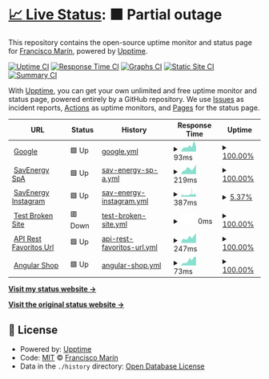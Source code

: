 # [📈 Live Status](https://demo.upptime.js.org): <!--live status--> **🟧 Partial outage**

This repository contains the open-source uptime monitor and status page for [Francisco Marín](https://savenergyspa.com/), powered by [Upptime](https://github.com/upptime/upptime).

[![Uptime CI](https://github.com/PanchoSavEnergy/MonitoreoPaginasWeb/workflows/Uptime%20CI/badge.svg)](https://github.com/PanchoSavEnergy/MonitoreoPaginasWeb/actions?query=workflow%3A%22Uptime+CI%22)
[![Response Time CI](https://github.com/PanchoSavEnergy/MonitoreoPaginasWeb/workflows/Response%20Time%20CI/badge.svg)](https://github.com/PanchoSavEnergy/MonitoreoPaginasWeb/actions?query=workflow%3A%22Response+Time+CI%22)
[![Graphs CI](https://github.com/PanchoSavEnergy/MonitoreoPaginasWeb/workflows/Graphs%20CI/badge.svg)](https://github.com/PanchoSavEnergy/MonitoreoPaginasWeb/actions?query=workflow%3A%22Graphs+CI%22)
[![Static Site CI](https://github.com/PanchoSavEnergy/MonitoreoPaginasWeb/workflows/Static%20Site%20CI/badge.svg)](https://github.com/PanchoSavEnergy/MonitoreoPaginasWeb/actions?query=workflow%3A%22Static+Site+CI%22)
[![Summary CI](https://github.com/PanchoSavEnergy/MonitoreoPaginasWeb/workflows/Summary%20CI/badge.svg)](https://github.com/PanchoSavEnergy/MonitoreoPaginasWeb/actions?query=workflow%3A%22Summary+CI%22)

With [Upptime](https://upptime.js.org), you can get your own unlimited and free uptime monitor and status page, powered entirely by a GitHub repository. We use [Issues](https://github.com/PanchoSavEnergy/MonitoreoPaginasWeb/issues) as incident reports, [Actions](https://github.com/PanchoSavEnergy/MonitoreoPaginasWeb/actions) as uptime monitors, and [Pages](https://demo.upptime.js.org) for the status page.

<!--start: status pages-->
<!-- This summary is generated by Upptime (https://github.com/upptime/upptime) -->
<!-- Do not edit this manually, your changes will be overwritten -->
<!-- prettier-ignore -->
| URL | Status | History | Response Time | Uptime |
| --- | ------ | ------- | ------------- | ------ |
| <img alt="" src="https://favicons.githubusercontent.com/www.google.com" height="13"> [Google](https://www.google.com) | 🟩 Up | [google.yml](https://github.com/PanchoSavEnergy/MonitoreoPaginasWeb/commits/HEAD/history/google.yml) | <details><summary><img alt="Response time graph" src="./graphs/google/response-time-week.png" height="20"> 93ms</summary><br><a href="https://PanchoSavEnergy.github.io/MonitoreoPaginasWeb/history/google"><img alt="Response time 92" src="https://img.shields.io/endpoint?url=https%3A%2F%2Fraw.githubusercontent.com%2FPanchoSavEnergy%2FMonitoreoPaginasWeb%2FHEAD%2Fapi%2Fgoogle%2Fresponse-time.json"></a><br><a href="https://PanchoSavEnergy.github.io/MonitoreoPaginasWeb/history/google"><img alt="24-hour response time 85" src="https://img.shields.io/endpoint?url=https%3A%2F%2Fraw.githubusercontent.com%2FPanchoSavEnergy%2FMonitoreoPaginasWeb%2FHEAD%2Fapi%2Fgoogle%2Fresponse-time-day.json"></a><br><a href="https://PanchoSavEnergy.github.io/MonitoreoPaginasWeb/history/google"><img alt="7-day response time 93" src="https://img.shields.io/endpoint?url=https%3A%2F%2Fraw.githubusercontent.com%2FPanchoSavEnergy%2FMonitoreoPaginasWeb%2FHEAD%2Fapi%2Fgoogle%2Fresponse-time-week.json"></a><br><a href="https://PanchoSavEnergy.github.io/MonitoreoPaginasWeb/history/google"><img alt="30-day response time 95" src="https://img.shields.io/endpoint?url=https%3A%2F%2Fraw.githubusercontent.com%2FPanchoSavEnergy%2FMonitoreoPaginasWeb%2FHEAD%2Fapi%2Fgoogle%2Fresponse-time-month.json"></a><br><a href="https://PanchoSavEnergy.github.io/MonitoreoPaginasWeb/history/google"><img alt="1-year response time 92" src="https://img.shields.io/endpoint?url=https%3A%2F%2Fraw.githubusercontent.com%2FPanchoSavEnergy%2FMonitoreoPaginasWeb%2FHEAD%2Fapi%2Fgoogle%2Fresponse-time-year.json"></a></details> | <details><summary><a href="https://PanchoSavEnergy.github.io/MonitoreoPaginasWeb/history/google">100.00%</a></summary><a href="https://PanchoSavEnergy.github.io/MonitoreoPaginasWeb/history/google"><img alt="All-time uptime 100.00%" src="https://img.shields.io/endpoint?url=https%3A%2F%2Fraw.githubusercontent.com%2FPanchoSavEnergy%2FMonitoreoPaginasWeb%2FHEAD%2Fapi%2Fgoogle%2Fuptime.json"></a><br><a href="https://PanchoSavEnergy.github.io/MonitoreoPaginasWeb/history/google"><img alt="24-hour uptime 100.00%" src="https://img.shields.io/endpoint?url=https%3A%2F%2Fraw.githubusercontent.com%2FPanchoSavEnergy%2FMonitoreoPaginasWeb%2FHEAD%2Fapi%2Fgoogle%2Fuptime-day.json"></a><br><a href="https://PanchoSavEnergy.github.io/MonitoreoPaginasWeb/history/google"><img alt="7-day uptime 100.00%" src="https://img.shields.io/endpoint?url=https%3A%2F%2Fraw.githubusercontent.com%2FPanchoSavEnergy%2FMonitoreoPaginasWeb%2FHEAD%2Fapi%2Fgoogle%2Fuptime-week.json"></a><br><a href="https://PanchoSavEnergy.github.io/MonitoreoPaginasWeb/history/google"><img alt="30-day uptime 100.00%" src="https://img.shields.io/endpoint?url=https%3A%2F%2Fraw.githubusercontent.com%2FPanchoSavEnergy%2FMonitoreoPaginasWeb%2FHEAD%2Fapi%2Fgoogle%2Fuptime-month.json"></a><br><a href="https://PanchoSavEnergy.github.io/MonitoreoPaginasWeb/history/google"><img alt="1-year uptime 100.00%" src="https://img.shields.io/endpoint?url=https%3A%2F%2Fraw.githubusercontent.com%2FPanchoSavEnergy%2FMonitoreoPaginasWeb%2FHEAD%2Fapi%2Fgoogle%2Fuptime-year.json"></a></details>
| <img alt="" src="https://favicons.githubusercontent.com/www.savenergyspa.com" height="13"> [SavEnergy SpA](https://www.savenergyspa.com/) | 🟩 Up | [sav-energy-sp-a.yml](https://github.com/PanchoSavEnergy/MonitoreoPaginasWeb/commits/HEAD/history/sav-energy-sp-a.yml) | <details><summary><img alt="Response time graph" src="./graphs/sav-energy-sp-a/response-time-week.png" height="20"> 219ms</summary><br><a href="https://PanchoSavEnergy.github.io/MonitoreoPaginasWeb/history/sav-energy-sp-a"><img alt="Response time 447" src="https://img.shields.io/endpoint?url=https%3A%2F%2Fraw.githubusercontent.com%2FPanchoSavEnergy%2FMonitoreoPaginasWeb%2FHEAD%2Fapi%2Fsav-energy-sp-a%2Fresponse-time.json"></a><br><a href="https://PanchoSavEnergy.github.io/MonitoreoPaginasWeb/history/sav-energy-sp-a"><img alt="24-hour response time 373" src="https://img.shields.io/endpoint?url=https%3A%2F%2Fraw.githubusercontent.com%2FPanchoSavEnergy%2FMonitoreoPaginasWeb%2FHEAD%2Fapi%2Fsav-energy-sp-a%2Fresponse-time-day.json"></a><br><a href="https://PanchoSavEnergy.github.io/MonitoreoPaginasWeb/history/sav-energy-sp-a"><img alt="7-day response time 219" src="https://img.shields.io/endpoint?url=https%3A%2F%2Fraw.githubusercontent.com%2FPanchoSavEnergy%2FMonitoreoPaginasWeb%2FHEAD%2Fapi%2Fsav-energy-sp-a%2Fresponse-time-week.json"></a><br><a href="https://PanchoSavEnergy.github.io/MonitoreoPaginasWeb/history/sav-energy-sp-a"><img alt="30-day response time 367" src="https://img.shields.io/endpoint?url=https%3A%2F%2Fraw.githubusercontent.com%2FPanchoSavEnergy%2FMonitoreoPaginasWeb%2FHEAD%2Fapi%2Fsav-energy-sp-a%2Fresponse-time-month.json"></a><br><a href="https://PanchoSavEnergy.github.io/MonitoreoPaginasWeb/history/sav-energy-sp-a"><img alt="1-year response time 447" src="https://img.shields.io/endpoint?url=https%3A%2F%2Fraw.githubusercontent.com%2FPanchoSavEnergy%2FMonitoreoPaginasWeb%2FHEAD%2Fapi%2Fsav-energy-sp-a%2Fresponse-time-year.json"></a></details> | <details><summary><a href="https://PanchoSavEnergy.github.io/MonitoreoPaginasWeb/history/sav-energy-sp-a">100.00%</a></summary><a href="https://PanchoSavEnergy.github.io/MonitoreoPaginasWeb/history/sav-energy-sp-a"><img alt="All-time uptime 99.85%" src="https://img.shields.io/endpoint?url=https%3A%2F%2Fraw.githubusercontent.com%2FPanchoSavEnergy%2FMonitoreoPaginasWeb%2FHEAD%2Fapi%2Fsav-energy-sp-a%2Fuptime.json"></a><br><a href="https://PanchoSavEnergy.github.io/MonitoreoPaginasWeb/history/sav-energy-sp-a"><img alt="24-hour uptime 100.00%" src="https://img.shields.io/endpoint?url=https%3A%2F%2Fraw.githubusercontent.com%2FPanchoSavEnergy%2FMonitoreoPaginasWeb%2FHEAD%2Fapi%2Fsav-energy-sp-a%2Fuptime-day.json"></a><br><a href="https://PanchoSavEnergy.github.io/MonitoreoPaginasWeb/history/sav-energy-sp-a"><img alt="7-day uptime 100.00%" src="https://img.shields.io/endpoint?url=https%3A%2F%2Fraw.githubusercontent.com%2FPanchoSavEnergy%2FMonitoreoPaginasWeb%2FHEAD%2Fapi%2Fsav-energy-sp-a%2Fuptime-week.json"></a><br><a href="https://PanchoSavEnergy.github.io/MonitoreoPaginasWeb/history/sav-energy-sp-a"><img alt="30-day uptime 100.00%" src="https://img.shields.io/endpoint?url=https%3A%2F%2Fraw.githubusercontent.com%2FPanchoSavEnergy%2FMonitoreoPaginasWeb%2FHEAD%2Fapi%2Fsav-energy-sp-a%2Fuptime-month.json"></a><br><a href="https://PanchoSavEnergy.github.io/MonitoreoPaginasWeb/history/sav-energy-sp-a"><img alt="1-year uptime 99.85%" src="https://img.shields.io/endpoint?url=https%3A%2F%2Fraw.githubusercontent.com%2FPanchoSavEnergy%2FMonitoreoPaginasWeb%2FHEAD%2Fapi%2Fsav-energy-sp-a%2Fuptime-year.json"></a></details>
| <img alt="" src="https://favicons.githubusercontent.com/www.instagram.com" height="13"> [SavEnergy Instagram](https://www.instagram.com/savenergy.spa/) | 🟩 Up | [sav-energy-instagram.yml](https://github.com/PanchoSavEnergy/MonitoreoPaginasWeb/commits/HEAD/history/sav-energy-instagram.yml) | <details><summary><img alt="Response time graph" src="./graphs/sav-energy-instagram/response-time-week.png" height="20"> 387ms</summary><br><a href="https://PanchoSavEnergy.github.io/MonitoreoPaginasWeb/history/sav-energy-instagram"><img alt="Response time 553" src="https://img.shields.io/endpoint?url=https%3A%2F%2Fraw.githubusercontent.com%2FPanchoSavEnergy%2FMonitoreoPaginasWeb%2FHEAD%2Fapi%2Fsav-energy-instagram%2Fresponse-time.json"></a><br><a href="https://PanchoSavEnergy.github.io/MonitoreoPaginasWeb/history/sav-energy-instagram"><img alt="24-hour response time 457" src="https://img.shields.io/endpoint?url=https%3A%2F%2Fraw.githubusercontent.com%2FPanchoSavEnergy%2FMonitoreoPaginasWeb%2FHEAD%2Fapi%2Fsav-energy-instagram%2Fresponse-time-day.json"></a><br><a href="https://PanchoSavEnergy.github.io/MonitoreoPaginasWeb/history/sav-energy-instagram"><img alt="7-day response time 387" src="https://img.shields.io/endpoint?url=https%3A%2F%2Fraw.githubusercontent.com%2FPanchoSavEnergy%2FMonitoreoPaginasWeb%2FHEAD%2Fapi%2Fsav-energy-instagram%2Fresponse-time-week.json"></a><br><a href="https://PanchoSavEnergy.github.io/MonitoreoPaginasWeb/history/sav-energy-instagram"><img alt="30-day response time 350" src="https://img.shields.io/endpoint?url=https%3A%2F%2Fraw.githubusercontent.com%2FPanchoSavEnergy%2FMonitoreoPaginasWeb%2FHEAD%2Fapi%2Fsav-energy-instagram%2Fresponse-time-month.json"></a><br><a href="https://PanchoSavEnergy.github.io/MonitoreoPaginasWeb/history/sav-energy-instagram"><img alt="1-year response time 553" src="https://img.shields.io/endpoint?url=https%3A%2F%2Fraw.githubusercontent.com%2FPanchoSavEnergy%2FMonitoreoPaginasWeb%2FHEAD%2Fapi%2Fsav-energy-instagram%2Fresponse-time-year.json"></a></details> | <details><summary><a href="https://PanchoSavEnergy.github.io/MonitoreoPaginasWeb/history/sav-energy-instagram">5.37%</a></summary><a href="https://PanchoSavEnergy.github.io/MonitoreoPaginasWeb/history/sav-energy-instagram"><img alt="All-time uptime 89.15%" src="https://img.shields.io/endpoint?url=https%3A%2F%2Fraw.githubusercontent.com%2FPanchoSavEnergy%2FMonitoreoPaginasWeb%2FHEAD%2Fapi%2Fsav-energy-instagram%2Fuptime.json"></a><br><a href="https://PanchoSavEnergy.github.io/MonitoreoPaginasWeb/history/sav-energy-instagram"><img alt="24-hour uptime 5.86%" src="https://img.shields.io/endpoint?url=https%3A%2F%2Fraw.githubusercontent.com%2FPanchoSavEnergy%2FMonitoreoPaginasWeb%2FHEAD%2Fapi%2Fsav-energy-instagram%2Fuptime-day.json"></a><br><a href="https://PanchoSavEnergy.github.io/MonitoreoPaginasWeb/history/sav-energy-instagram"><img alt="7-day uptime 5.37%" src="https://img.shields.io/endpoint?url=https%3A%2F%2Fraw.githubusercontent.com%2FPanchoSavEnergy%2FMonitoreoPaginasWeb%2FHEAD%2Fapi%2Fsav-energy-instagram%2Fuptime-week.json"></a><br><a href="https://PanchoSavEnergy.github.io/MonitoreoPaginasWeb/history/sav-energy-instagram"><img alt="30-day uptime 1.79%" src="https://img.shields.io/endpoint?url=https%3A%2F%2Fraw.githubusercontent.com%2FPanchoSavEnergy%2FMonitoreoPaginasWeb%2FHEAD%2Fapi%2Fsav-energy-instagram%2Fuptime-month.json"></a><br><a href="https://PanchoSavEnergy.github.io/MonitoreoPaginasWeb/history/sav-energy-instagram"><img alt="1-year uptime 89.15%" src="https://img.shields.io/endpoint?url=https%3A%2F%2Fraw.githubusercontent.com%2FPanchoSavEnergy%2FMonitoreoPaginasWeb%2FHEAD%2Fapi%2Fsav-energy-instagram%2Fuptime-year.json"></a></details>
| <img alt="" src="https://favicons.githubusercontent.com/thissitedoesnotexist.koj.co" height="13"> [Test Broken Site](https://thissitedoesnotexist.koj.co) | 🟥 Down | [test-broken-site.yml](https://github.com/PanchoSavEnergy/MonitoreoPaginasWeb/commits/HEAD/history/test-broken-site.yml) | <details><summary><img alt="Response time graph" src="./graphs/test-broken-site/response-time-week.png" height="20"> 0ms</summary><br><a href="https://PanchoSavEnergy.github.io/MonitoreoPaginasWeb/history/test-broken-site"><img alt="Response time 0" src="https://img.shields.io/endpoint?url=https%3A%2F%2Fraw.githubusercontent.com%2FPanchoSavEnergy%2FMonitoreoPaginasWeb%2FHEAD%2Fapi%2Ftest-broken-site%2Fresponse-time.json"></a><br><a href="https://PanchoSavEnergy.github.io/MonitoreoPaginasWeb/history/test-broken-site"><img alt="24-hour response time 0" src="https://img.shields.io/endpoint?url=https%3A%2F%2Fraw.githubusercontent.com%2FPanchoSavEnergy%2FMonitoreoPaginasWeb%2FHEAD%2Fapi%2Ftest-broken-site%2Fresponse-time-day.json"></a><br><a href="https://PanchoSavEnergy.github.io/MonitoreoPaginasWeb/history/test-broken-site"><img alt="7-day response time 0" src="https://img.shields.io/endpoint?url=https%3A%2F%2Fraw.githubusercontent.com%2FPanchoSavEnergy%2FMonitoreoPaginasWeb%2FHEAD%2Fapi%2Ftest-broken-site%2Fresponse-time-week.json"></a><br><a href="https://PanchoSavEnergy.github.io/MonitoreoPaginasWeb/history/test-broken-site"><img alt="30-day response time 0" src="https://img.shields.io/endpoint?url=https%3A%2F%2Fraw.githubusercontent.com%2FPanchoSavEnergy%2FMonitoreoPaginasWeb%2FHEAD%2Fapi%2Ftest-broken-site%2Fresponse-time-month.json"></a><br><a href="https://PanchoSavEnergy.github.io/MonitoreoPaginasWeb/history/test-broken-site"><img alt="1-year response time 0" src="https://img.shields.io/endpoint?url=https%3A%2F%2Fraw.githubusercontent.com%2FPanchoSavEnergy%2FMonitoreoPaginasWeb%2FHEAD%2Fapi%2Ftest-broken-site%2Fresponse-time-year.json"></a></details> | <details><summary><a href="https://PanchoSavEnergy.github.io/MonitoreoPaginasWeb/history/test-broken-site">100.00%</a></summary><a href="https://PanchoSavEnergy.github.io/MonitoreoPaginasWeb/history/test-broken-site"><img alt="All-time uptime 100.00%" src="https://img.shields.io/endpoint?url=https%3A%2F%2Fraw.githubusercontent.com%2FPanchoSavEnergy%2FMonitoreoPaginasWeb%2FHEAD%2Fapi%2Ftest-broken-site%2Fuptime.json"></a><br><a href="https://PanchoSavEnergy.github.io/MonitoreoPaginasWeb/history/test-broken-site"><img alt="24-hour uptime 100.00%" src="https://img.shields.io/endpoint?url=https%3A%2F%2Fraw.githubusercontent.com%2FPanchoSavEnergy%2FMonitoreoPaginasWeb%2FHEAD%2Fapi%2Ftest-broken-site%2Fuptime-day.json"></a><br><a href="https://PanchoSavEnergy.github.io/MonitoreoPaginasWeb/history/test-broken-site"><img alt="7-day uptime 100.00%" src="https://img.shields.io/endpoint?url=https%3A%2F%2Fraw.githubusercontent.com%2FPanchoSavEnergy%2FMonitoreoPaginasWeb%2FHEAD%2Fapi%2Ftest-broken-site%2Fuptime-week.json"></a><br><a href="https://PanchoSavEnergy.github.io/MonitoreoPaginasWeb/history/test-broken-site"><img alt="30-day uptime 100.00%" src="https://img.shields.io/endpoint?url=https%3A%2F%2Fraw.githubusercontent.com%2FPanchoSavEnergy%2FMonitoreoPaginasWeb%2FHEAD%2Fapi%2Ftest-broken-site%2Fuptime-month.json"></a><br><a href="https://PanchoSavEnergy.github.io/MonitoreoPaginasWeb/history/test-broken-site"><img alt="1-year uptime 100.00%" src="https://img.shields.io/endpoint?url=https%3A%2F%2Fraw.githubusercontent.com%2FPanchoSavEnergy%2FMonitoreoPaginasWeb%2FHEAD%2Fapi%2Ftest-broken-site%2Fuptime-year.json"></a></details>
| <img alt="" src="https://favicons.githubusercontent.com/shorturl-session.herokuapp.com" height="13"> [API Rest Favoritos Url](https://shorturl-session.herokuapp.com/auth/login) | 🟩 Up | [api-rest-favoritos-url.yml](https://github.com/PanchoSavEnergy/MonitoreoPaginasWeb/commits/HEAD/history/api-rest-favoritos-url.yml) | <details><summary><img alt="Response time graph" src="./graphs/api-rest-favoritos-url/response-time-week.png" height="20"> 247ms</summary><br><a href="https://PanchoSavEnergy.github.io/MonitoreoPaginasWeb/history/api-rest-favoritos-url"><img alt="Response time 352" src="https://img.shields.io/endpoint?url=https%3A%2F%2Fraw.githubusercontent.com%2FPanchoSavEnergy%2FMonitoreoPaginasWeb%2FHEAD%2Fapi%2Fapi-rest-favoritos-url%2Fresponse-time.json"></a><br><a href="https://PanchoSavEnergy.github.io/MonitoreoPaginasWeb/history/api-rest-favoritos-url"><img alt="24-hour response time 419" src="https://img.shields.io/endpoint?url=https%3A%2F%2Fraw.githubusercontent.com%2FPanchoSavEnergy%2FMonitoreoPaginasWeb%2FHEAD%2Fapi%2Fapi-rest-favoritos-url%2Fresponse-time-day.json"></a><br><a href="https://PanchoSavEnergy.github.io/MonitoreoPaginasWeb/history/api-rest-favoritos-url"><img alt="7-day response time 247" src="https://img.shields.io/endpoint?url=https%3A%2F%2Fraw.githubusercontent.com%2FPanchoSavEnergy%2FMonitoreoPaginasWeb%2FHEAD%2Fapi%2Fapi-rest-favoritos-url%2Fresponse-time-week.json"></a><br><a href="https://PanchoSavEnergy.github.io/MonitoreoPaginasWeb/history/api-rest-favoritos-url"><img alt="30-day response time 504" src="https://img.shields.io/endpoint?url=https%3A%2F%2Fraw.githubusercontent.com%2FPanchoSavEnergy%2FMonitoreoPaginasWeb%2FHEAD%2Fapi%2Fapi-rest-favoritos-url%2Fresponse-time-month.json"></a><br><a href="https://PanchoSavEnergy.github.io/MonitoreoPaginasWeb/history/api-rest-favoritos-url"><img alt="1-year response time 352" src="https://img.shields.io/endpoint?url=https%3A%2F%2Fraw.githubusercontent.com%2FPanchoSavEnergy%2FMonitoreoPaginasWeb%2FHEAD%2Fapi%2Fapi-rest-favoritos-url%2Fresponse-time-year.json"></a></details> | <details><summary><a href="https://PanchoSavEnergy.github.io/MonitoreoPaginasWeb/history/api-rest-favoritos-url">100.00%</a></summary><a href="https://PanchoSavEnergy.github.io/MonitoreoPaginasWeb/history/api-rest-favoritos-url"><img alt="All-time uptime 100.00%" src="https://img.shields.io/endpoint?url=https%3A%2F%2Fraw.githubusercontent.com%2FPanchoSavEnergy%2FMonitoreoPaginasWeb%2FHEAD%2Fapi%2Fapi-rest-favoritos-url%2Fuptime.json"></a><br><a href="https://PanchoSavEnergy.github.io/MonitoreoPaginasWeb/history/api-rest-favoritos-url"><img alt="24-hour uptime 100.00%" src="https://img.shields.io/endpoint?url=https%3A%2F%2Fraw.githubusercontent.com%2FPanchoSavEnergy%2FMonitoreoPaginasWeb%2FHEAD%2Fapi%2Fapi-rest-favoritos-url%2Fuptime-day.json"></a><br><a href="https://PanchoSavEnergy.github.io/MonitoreoPaginasWeb/history/api-rest-favoritos-url"><img alt="7-day uptime 100.00%" src="https://img.shields.io/endpoint?url=https%3A%2F%2Fraw.githubusercontent.com%2FPanchoSavEnergy%2FMonitoreoPaginasWeb%2FHEAD%2Fapi%2Fapi-rest-favoritos-url%2Fuptime-week.json"></a><br><a href="https://PanchoSavEnergy.github.io/MonitoreoPaginasWeb/history/api-rest-favoritos-url"><img alt="30-day uptime 100.00%" src="https://img.shields.io/endpoint?url=https%3A%2F%2Fraw.githubusercontent.com%2FPanchoSavEnergy%2FMonitoreoPaginasWeb%2FHEAD%2Fapi%2Fapi-rest-favoritos-url%2Fuptime-month.json"></a><br><a href="https://PanchoSavEnergy.github.io/MonitoreoPaginasWeb/history/api-rest-favoritos-url"><img alt="1-year uptime 100.00%" src="https://img.shields.io/endpoint?url=https%3A%2F%2Fraw.githubusercontent.com%2FPanchoSavEnergy%2FMonitoreoPaginasWeb%2FHEAD%2Fapi%2Fapi-rest-favoritos-url%2Fuptime-year.json"></a></details>
| <img alt="" src="https://favicons.githubusercontent.com/panchosavenergy.github.io" height="13"> [Angular Shop](https://panchosavenergy.github.io/angular2-shop/) | 🟩 Up | [angular-shop.yml](https://github.com/PanchoSavEnergy/MonitoreoPaginasWeb/commits/HEAD/history/angular-shop.yml) | <details><summary><img alt="Response time graph" src="./graphs/angular-shop/response-time-week.png" height="20"> 73ms</summary><br><a href="https://PanchoSavEnergy.github.io/MonitoreoPaginasWeb/history/angular-shop"><img alt="Response time 93" src="https://img.shields.io/endpoint?url=https%3A%2F%2Fraw.githubusercontent.com%2FPanchoSavEnergy%2FMonitoreoPaginasWeb%2FHEAD%2Fapi%2Fangular-shop%2Fresponse-time.json"></a><br><a href="https://PanchoSavEnergy.github.io/MonitoreoPaginasWeb/history/angular-shop"><img alt="24-hour response time 121" src="https://img.shields.io/endpoint?url=https%3A%2F%2Fraw.githubusercontent.com%2FPanchoSavEnergy%2FMonitoreoPaginasWeb%2FHEAD%2Fapi%2Fangular-shop%2Fresponse-time-day.json"></a><br><a href="https://PanchoSavEnergy.github.io/MonitoreoPaginasWeb/history/angular-shop"><img alt="7-day response time 73" src="https://img.shields.io/endpoint?url=https%3A%2F%2Fraw.githubusercontent.com%2FPanchoSavEnergy%2FMonitoreoPaginasWeb%2FHEAD%2Fapi%2Fangular-shop%2Fresponse-time-week.json"></a><br><a href="https://PanchoSavEnergy.github.io/MonitoreoPaginasWeb/history/angular-shop"><img alt="30-day response time 92" src="https://img.shields.io/endpoint?url=https%3A%2F%2Fraw.githubusercontent.com%2FPanchoSavEnergy%2FMonitoreoPaginasWeb%2FHEAD%2Fapi%2Fangular-shop%2Fresponse-time-month.json"></a><br><a href="https://PanchoSavEnergy.github.io/MonitoreoPaginasWeb/history/angular-shop"><img alt="1-year response time 93" src="https://img.shields.io/endpoint?url=https%3A%2F%2Fraw.githubusercontent.com%2FPanchoSavEnergy%2FMonitoreoPaginasWeb%2FHEAD%2Fapi%2Fangular-shop%2Fresponse-time-year.json"></a></details> | <details><summary><a href="https://PanchoSavEnergy.github.io/MonitoreoPaginasWeb/history/angular-shop">100.00%</a></summary><a href="https://PanchoSavEnergy.github.io/MonitoreoPaginasWeb/history/angular-shop"><img alt="All-time uptime 100.00%" src="https://img.shields.io/endpoint?url=https%3A%2F%2Fraw.githubusercontent.com%2FPanchoSavEnergy%2FMonitoreoPaginasWeb%2FHEAD%2Fapi%2Fangular-shop%2Fuptime.json"></a><br><a href="https://PanchoSavEnergy.github.io/MonitoreoPaginasWeb/history/angular-shop"><img alt="24-hour uptime 100.00%" src="https://img.shields.io/endpoint?url=https%3A%2F%2Fraw.githubusercontent.com%2FPanchoSavEnergy%2FMonitoreoPaginasWeb%2FHEAD%2Fapi%2Fangular-shop%2Fuptime-day.json"></a><br><a href="https://PanchoSavEnergy.github.io/MonitoreoPaginasWeb/history/angular-shop"><img alt="7-day uptime 100.00%" src="https://img.shields.io/endpoint?url=https%3A%2F%2Fraw.githubusercontent.com%2FPanchoSavEnergy%2FMonitoreoPaginasWeb%2FHEAD%2Fapi%2Fangular-shop%2Fuptime-week.json"></a><br><a href="https://PanchoSavEnergy.github.io/MonitoreoPaginasWeb/history/angular-shop"><img alt="30-day uptime 100.00%" src="https://img.shields.io/endpoint?url=https%3A%2F%2Fraw.githubusercontent.com%2FPanchoSavEnergy%2FMonitoreoPaginasWeb%2FHEAD%2Fapi%2Fangular-shop%2Fuptime-month.json"></a><br><a href="https://PanchoSavEnergy.github.io/MonitoreoPaginasWeb/history/angular-shop"><img alt="1-year uptime 100.00%" src="https://img.shields.io/endpoint?url=https%3A%2F%2Fraw.githubusercontent.com%2FPanchoSavEnergy%2FMonitoreoPaginasWeb%2FHEAD%2Fapi%2Fangular-shop%2Fuptime-year.json"></a></details>

<!--end: status pages-->

[**Visit my status website →**](https://panchosavenergy.github.io/MonitoreoPaginasWeb/)

[**Visit the original status website →**](https://demo.upptime.js.org)

## 📄 License

- Powered by: [Upptime](https://github.com/upptime/upptime)
- Code: [MIT](./LICENSE) © [Francisco Marín](https://savenergyspa.com/)
- Data in the `./history` directory: [Open Database License](https://opendatacommons.org/licenses/odbl/1-0/)
